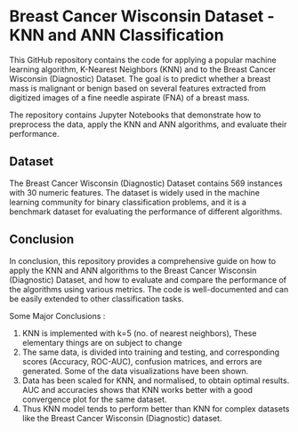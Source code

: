 # Breast Cancer Wisconsin Dataset - KNN and ANN Classification
This GitHub repository contains the code for applying a popular machine learning algorithm, K-Nearest Neighbors (KNN) and to the Breast Cancer Wisconsin (Diagnostic) Dataset. The goal is to predict whether a breast mass is malignant or benign based on several features extracted from digitized images of a fine needle aspirate (FNA) of a breast mass.

The repository contains Jupyter Notebooks that demonstrate how to preprocess the data, apply the KNN and ANN algorithms, and evaluate their performance.

## Dataset
The Breast Cancer Wisconsin (Diagnostic) Dataset contains 569 instances with 30 numeric features. The dataset is widely used in the machine learning community for binary classification problems, and it is a benchmark dataset for evaluating the performance of different algorithms.

## Conclusion
In conclusion, this repository provides a comprehensive guide on how to apply the KNN and ANN algorithms to the Breast Cancer Wisconsin (Diagnostic) Dataset, and how to evaluate and compare the performance of the algorithms using various metrics. The code is well-documented and can be easily extended to other classification tasks.

Some Major Conclusions :
1. KNN is implemented with k=5 (no. of nearest neighbors), These elementary things are on subject to change
2. The same data, is divided into training and testing, and corresponding scores (Accuracy, ROC-AUC), confusion matrices, and errors are generated. Some of the data visualizations have been shown.
3. Data has been scaled for KNN, and normalised, to obtain optimal results. AUC and accuracies shows that KNN works better with a good convergence plot for the same dataset. 
4. Thus KNN model tends to perform better than KNN for complex datasets like the Breast Cancer Wisconsin (Diagnostic) dataset.
